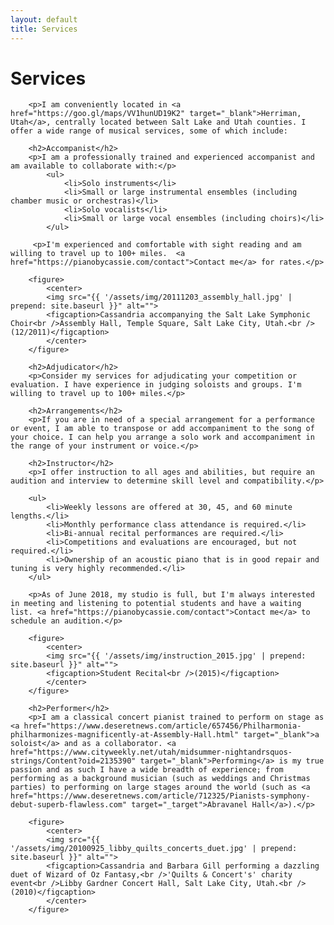 ```yaml
---
layout: default
title: Services
---
```


<div class="post">
    <h1 class="pageTitle">Services</h1>

        <p>I am conveniently located in <a href="https://goo.gl/maps/VV1hunUD19K2" target="_blank">Herriman, Utah</a>, centrally located between Salt Lake and Utah counties. I offer a wide range of musical services, some of which include:

        <h2>Accompanist</h2>
        <p>I am a professionally trained and experienced accompanist and am available to collaborate with:</p> 
            <ul>
                <li>Solo instruments</li>
                <li>Small or large instrumental ensembles (including chamber music or orchestras)</li>
                <li>Solo vocalists</li>
                <li>Small or large vocal ensembles (including choirs)</li>
            </ul>
        
         <p>I'm experienced and comfortable with sight reading and am willing to travel up to 100+ miles.  <a href="https://pianobycassie.com/contact">Contact me</a> for rates.</p>

        <figure>
            <center>
	        <img src="{{ '/assets/img/20111203_assembly_hall.jpg' | prepend: site.baseurl }}" alt=""> 
	        <figcaption>Cassandria accompanying the Salt Lake Symphonic Choir<br />Assembly Hall, Temple Square, Salt Lake City, Utah.<br />(12/2011)</figcaption>
            </center>
        </figure>

        <h2>Adjudicator</h2>
        <p>Consider my services for adjudicating your competition or evaluation. I have experience in judging soloists and groups. I'm willing to travel up to 100+ miles.</p>

        <h2>Arrangements</h2>
        <p>If you are in need of a special arrangement for a performance or event, I am able to transpose or add accompaniment to the song of your choice. I can help you arrange a solo work and accompaniment in the range of your instrument or voice.</p>

        <h2>Instructor</h2>
        <p>I offer instruction to all ages and abilities, but require an audition and interview to determine skill level and compatibility.</p>

        <ul>
            <li>Weekly lessons are offered at 30, 45, and 60 minute lengths.</li>
            <li>Monthly performance class attendance is required.</li>
            <li>Bi-annual recital performances are required.</li>
            <li>Competitions and evaluations are encouraged, but not required.</li>
            <li>Ownership of an acoustic piano that is in good repair and tuning is very highly recommended.</li>
        </ul>

        <p>As of June 2018, my studio is full, but I'm always interested in meeting and listening to potential students and have a waiting list. <a href="https://pianobycassie.com/contact">Contact me</a> to schedule an audition.</p>

        <figure>
            <center>
            <img src="{{ '/assets/img/instruction_2015.jpg' | prepend: site.baseurl }}" alt="">
            <figcaption>Student Recital<br />(2015)</figcaption>
            </center>
        </figure>

        <h2>Performer</h2>
        <p>I am a classical concert pianist trained to perform on stage as <a href="https://www.deseretnews.com/article/657456/Philharmonia-philharmonizes-magnificently-at-Assembly-Hall.html" target="_blank">a soloist</a> and as a collaborator. <a href="https://www.cityweekly.net/utah/midsummer-nightandrsquos-strings/Content?oid=2135390" target="_blank">Performing</a> is my true passion and as such I have a wide breadth of experience; from performing as a background musician (such as weddings and Christmas parties) to performing on large stages around the world (such as <a href="https://www.deseretnews.com/article/712325/Pianists-symphony-debut-superb-flawless.com" target="_target">Abravanel Hall</a>).</p>

        <figure>
            <center>
	        <img src="{{ '/assets/img/20100925_libby_quilts_concerts_duet.jpg' | prepend: site.baseurl }}" alt=""> 
	        <figcaption>Cassandria and Barbara Gill performing a dazzling duet of Wizard of Oz Fantasy,<br />'Quilts & Concert's' charity event<br />Libby Gardner Concert Hall, Salt Lake City, Utah.<br />(2010)</figcaption>
            </center>
        </figure>
